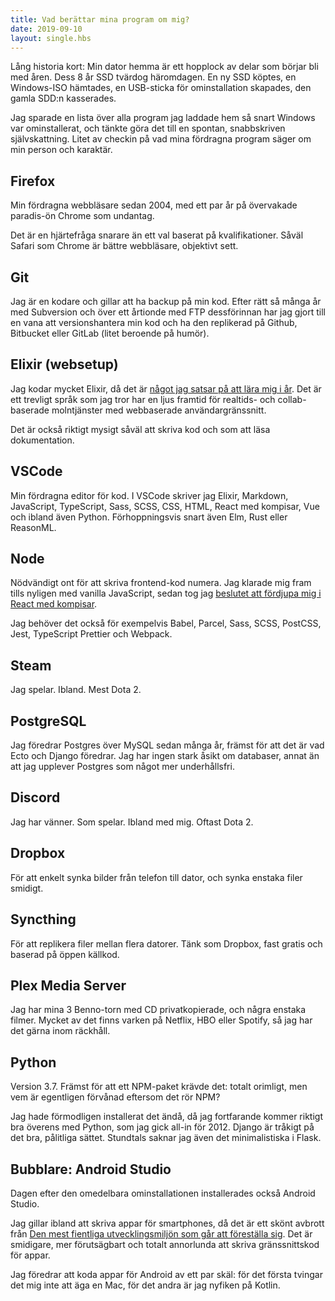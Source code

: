 ```yaml
---
title: Vad berättar mina program om mig?
date: 2019-09-10
layout: single.hbs
---
```


Lång historia kort: Min dator hemma är ett hopplock av delar som börjar bli med åren.
Dess 8 år SSD tvärdog häromdagen. En ny SSD köptes, en Windows-ISO hämtades, en
USB-sticka för ominstallation skapades, den gamla SDD:n kasserades.

Jag sparade en lista över alla program jag laddade hem så snart Windows var ominstallerat,
och tänkte göra det till en spontan, snabbskriven självskattning. Litet av checkin på vad
mina fördragna program säger om min person och karaktär.

## Firefox

Min fördragna webbläsare sedan 2004, med ett par år på övervakade paradis-ön Chrome som
undantag.

Det är en hjärtefråga snarare än ett val baserat på kvalifikationer. Såväl Safari som
Chrome är bättre webbläsare, objektivt sett.

## Git

Jag är en kodare och gillar att ha backup på min kod. Efter rätt så många år med
Subversion och över ett årtionde med FTP dessförinnan har jag gjort till en vana att
versionshantera min kod och ha den replikerad på Github, Bitbucket eller GitLab (litet
beroende på humör).

## Elixir (websetup)

Jag kodar mycket Elixir, då det är [något jag satsar på att lära mig i år][1]. Det är ett
trevligt språk som jag tror har en ljus framtid för realtids- och collab-baserade
molntjänster med webbaserade användargränssnitt.

Det är också riktigt mysigt såväl att skriva kod och som att läsa dokumentation.

## VSCode

Min fördragna editor för kod. I VSCode skriver jag Elixir, Markdown, JavaScript,
TypeScript, Sass, SCSS, CSS, HTML, React med kompisar, Vue och ibland även Python.
Förhoppningsvis snart även Elm, Rust eller ReasonML.

## Node

Nödvändigt ont för att skriva frontend-kod numera. Jag klarade mig fram tills nyligen med
vanilla JavaScript, sedan tog jag [beslutet att fördjupa mig i React med kompisar][3].

Jag behöver det också för exempelvis Babel, Parcel, Sass, SCSS, PostCSS, Jest, TypeScript
Prettier och Webpack.

## Steam

Jag spelar. Ibland. Mest Dota 2.

## PostgreSQL

Jag föredrar Postgres över MySQL sedan många år, främst för att det är vad Ecto och
Django föredrar. Jag har ingen stark åsikt om databaser, annat än att jag upplever
Postgres som något mer underhållsfri.

## Discord

Jag har vänner. Som spelar. Ibland med mig. Oftast Dota 2.

## Dropbox

För att enkelt synka bilder från telefon till dator, och synka enstaka filer smidigt.

## Syncthing

För att replikera filer mellan flera datorer. Tänk som Dropbox, fast gratis och baserad
på öppen källkod.

## Plex Media Server

Jag har mina 3 Benno-torn med CD privatkopierade, och några enstaka filmer. Mycket av det
finns varken på Netflix, HBO eller Spotify, så jag har det gärna inom räckhåll.

## Python

Version 3.7. Främst för att ett NPM-paket krävde det: totalt orimligt, men vem är
egentligen förvånad eftersom det rör NPM?

Jag hade förmodligen installerat det ändå, då jag fortfarande kommer riktigt bra överens
med Python, som jag gick all-in för 2012. Django är tråkigt på det bra, pålitliga sättet.
Stundtals saknar jag även det minimalistiska i Flask.

## Bubblare: Android Studio

Dagen efter den omedelbara ominstallationen installerades också Android Studio. 

Jag gillar ibland att skriva appar för smartphones, då det är ett skönt avbrott från [Den
mest fientliga utvecklingsmiljön som går att föreställa sig][2]. Det är smidigare, mer
förutsägbart och totalt annorlunda att skriva gränssnittskod för appar.

Jag föredrar att koda appar för Android av ett par skäl: för det första tvingar det mig
inte att äga en Mac, för det andra är jag nyfiken på Kotlin.


[1]: /2019/elixir/
[2]: https://news.ycombinator.com/item?id=1083244
[3]: /2019/react-redux/